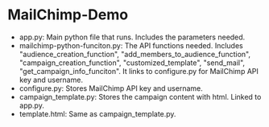 # MailChimp-Demo

- app.py: Main python file that runs. Includes the parameters needed.
- mailchimp-python-funciton.py: The API functions needed. Includes "audience_creation_function", "add_members_to_audience_function", "campaign_creation_function", "customized_template", "send_mail", "get_campaign_info_funciton". It links to configure.py for MailChimp API key and username.
- configure.py: Stores MailChimp API key and username.
- campaign_template.py: Stores the campaign content with html. Linked to app.py.
- template.html: Same as campaign_template.py.
